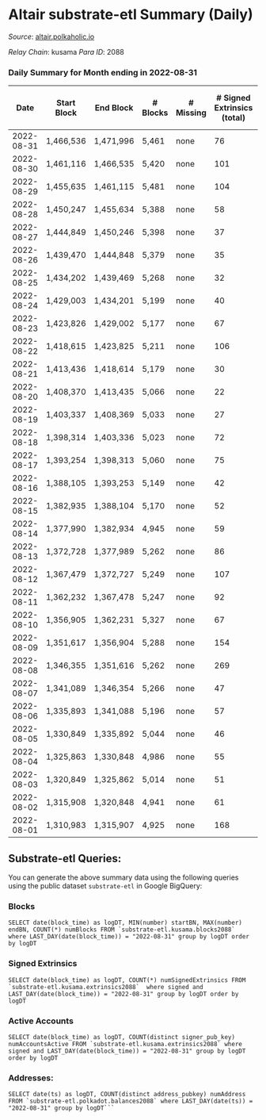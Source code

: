# Altair substrate-etl Summary (Daily)

_Source_: [altair.polkaholic.io](https://altair.polkaholic.io)

*Relay Chain*: kusama
*Para ID*: 2088



### Daily Summary for Month ending in 2022-08-31


| Date | Start Block | End Block | # Blocks | # Missing | # Signed Extrinsics (total) | # Active Accounts | # Addresses with Balances | # Events | # Transfers | # XCM Transfers In | # XCM Transfers Out |
| ---- | ----------- | --------- | -------- | --------- | --------------------------- | ----------------- | ------------------------- | -------- | ----------- | ------------------ | ------------------- |
| 2022-08-31 | 1,466,536 | 1,471,996 | 5,461 | none  | 76 | 45 | 29,085 | 11,313 | 41 ($9,672.55) | 6 ($2,109.72) | 5 ($1,298.62) |
| 2022-08-30 | 1,461,116 | 1,466,535 | 5,420 | none  | 101 | 82 | 29,083 | 11,333 | 54 ($5,612.90) |   | 7 ($2,474.52) |
| 2022-08-29 | 1,455,635 | 1,461,115 | 5,481 | none  | 104 | 85 | 29,076 | 11,412 | 76 ($9,705.90) | 1 ($567.96) | 6 ($1,050.98) |
| 2022-08-28 | 1,450,247 | 1,455,634 | 5,388 | none  | 58 | 24 | 29,075 | 39,595 | 7,724 ($3,945.04) |   | 3 ($259.80) |
| 2022-08-27 | 1,444,849 | 1,450,246 | 5,398 | none  | 37 | 28 | 22,499 | 10,999 | 19 ($1,999.87) | 4 ($818.36) | 2 ($66.54) |
| 2022-08-26 | 1,439,470 | 1,444,848 | 5,379 | none  | 35 | 27 | 22,496 | 10,942 | 17 ($2,569.62) | 3 ($442.45) | 5 ($760.76) |
| 2022-08-25 | 1,434,202 | 1,439,469 | 5,268 | none  | 32 | 23 | 22,490 | 10,690 | 13 ($1,693.79) | 2 ($46.82) | 4 ($788.86) |
| 2022-08-24 | 1,429,003 | 1,434,201 | 5,199 | none  | 40 | 30 | 22,488 | 10,578 | 12 ($88.56) |   | 1 ($0.25) |
| 2022-08-23 | 1,423,826 | 1,429,002 | 5,177 | none  | 67 | 42 | 22,487 | 10,743 | 36 ($14,704.77) | 14 ($6,863.81) | 4 ($482.60) |
| 2022-08-22 | 1,418,615 | 1,423,825 | 5,211 | none  | 106 | 63 | 22,486 | 10,957 | 82 ($282,024.49) | 8 ($29,443.65) | 14 ($19,467.16) |
| 2022-08-21 | 1,413,436 | 1,418,614 | 5,179 | none  | 30 | 20 | 22,482 | 10,516 | 9 ($2,468.67) | 4 ($907.58) |   |
| 2022-08-20 | 1,408,370 | 1,413,435 | 5,066 | none  | 22 | 20 | 22,479 | 10,241 | 7 ($259.98) | 2 ($73.90) | 1 ($0.38) |
| 2022-08-19 | 1,403,337 | 1,408,369 | 5,033 | none  | 27 | 23 | 22,477 | 10,235 | 18 ($5,668.57) | 7 ($2,922.93) | 3 ($2.44) |
| 2022-08-18 | 1,398,314 | 1,403,336 | 5,023 | none  | 72 | 45 | 22,475 | 10,489 | 39 ($27,154.28) | 20 ($13,872.86) | 4 ($837.80) |
| 2022-08-17 | 1,393,254 | 1,398,313 | 5,060 | none  | 75 | 47 | 22,469 | 10,544 | 43 ($30,208.56) | 14 ($9,984.16) | 4 ($55.14) |
| 2022-08-16 | 1,388,105 | 1,393,253 | 5,149 | none  | 42 | 30 | 22,464 | 10,505 | 14 ($3,991.65) | 1 ($468.61) | 3 ($73.91) |
| 2022-08-15 | 1,382,935 | 1,388,104 | 5,170 | none  | 52 | 40 | 22,461 | 10,606 | 28 ($9,440.65) | 2 ($1,490.52) | 4 ($136.81) |
| 2022-08-14 | 1,377,990 | 1,382,934 | 4,945 | none  | 59 | 41 | 22,459 | 10,237 | 28 ($22,147.33) | 3 ($6,986.42) | 7 ($3,493.64) |
| 2022-08-13 | 1,372,728 | 1,377,989 | 5,262 | none  | 86 | 55 | 22,450 | 10,976 | 45 ($13,930.45) | 10 ($4,804.18) | 4 ($1,443.75) |
| 2022-08-12 | 1,367,479 | 1,372,727 | 5,249 | none  | 107 | 60 | 22,444 | 10,979 | 37 ($1,220.62) |   | 10 ($686.72) |
| 2022-08-11 | 1,362,232 | 1,367,478 | 5,247 | none  | 92 | 59 | 22,443 | 10,963 | 41 ($9,092.53) | 4 ($1,039.19) | 7 ($4,896.95) |
| 2022-08-10 | 1,356,905 | 1,362,231 | 5,327 | none  | 67 | 50 | 22,438 | 10,958 | 21 ($10,816.13) |   | 11 ($299.62) |
| 2022-08-09 | 1,351,617 | 1,356,904 | 5,288 | none  | 154 | 88 | 22,435 | 11,302 | 67 ($7,667.80) | 1 ($0.05) | 25 ($3,443.44) |
| 2022-08-08 | 1,346,355 | 1,351,616 | 5,262 | none  | 269 | 137 | 22,427 | 11,787 | 88 ($17,259.65) | 2 ($395.66) | 27 ($7,423.44) |
| 2022-08-07 | 1,341,089 | 1,346,354 | 5,266 | none  | 47 | 36 | 22,415 | 10,752 | 17 ($2,337.99) |   | 11 ($2,240.38) |
| 2022-08-06 | 1,335,893 | 1,341,088 | 5,196 | none  | 57 | 37 | 22,413 | 10,662 | 34 ($3,033.43) |   | 12 ($1,452.73) |
| 2022-08-05 | 1,330,849 | 1,335,892 | 5,044 | none  | 46 | 34 | 22,409 | 10,311 | 24 ($1,492.86) |   | 9 ($707.23) |
| 2022-08-04 | 1,325,863 | 1,330,848 | 4,986 | none  | 55 | 38 | 22,406 | 10,261 | 27 ($9,254.07) | 2 ($10.44) | 14 ($737.62) |
| 2022-08-03 | 1,320,849 | 1,325,862 | 5,014 | none  | 51 | 33 | 22,403 | 10,285 | 17 ($1,060.80) | 3 ($417.18) | 4 ($311.90) |
| 2022-08-02 | 1,315,908 | 1,320,848 | 4,941 | none  | 61 | 38 | 22,401 | 10,183 | 37 ($20,884.00) |   | 13 ($5,825.41) |
| 2022-08-01 | 1,310,983 | 1,315,907 | 4,925 | none  | 168 | 112 | 22,396 | 10,573 | 87 ($8,110.26) |   | 3 ($48.40) |

## Substrate-etl Queries:
You can generate the above summary data using the following queries using the public dataset `substrate-etl` in Google BigQuery:


### Blocks
```
SELECT date(block_time) as logDT, MIN(number) startBN, MAX(number) endBN, COUNT(*) numBlocks FROM `substrate-etl.kusama.blocks2088`  where LAST_DAY(date(block_time)) = "2022-08-31" group by logDT order by logDT
```


### Signed Extrinsics
```
SELECT date(block_time) as logDT, COUNT(*) numSignedExtrinsics FROM `substrate-etl.kusama.extrinsics2088`  where signed and LAST_DAY(date(block_time)) = "2022-08-31" group by logDT order by logDT
```


### Active Accounts
```
SELECT date(block_time) as logDT, COUNT(distinct signer_pub_key) numAccountsActive FROM `substrate-etl.kusama.extrinsics2088` where signed and LAST_DAY(date(block_time)) = "2022-08-31" group by logDT order by logDT
```


### Addresses:
```
SELECT date(ts) as logDT, COUNT(distinct address_pubkey) numAddress FROM `substrate-etl.polkadot.balances2088` where LAST_DAY(date(ts)) = "2022-08-31" group by logDT```

